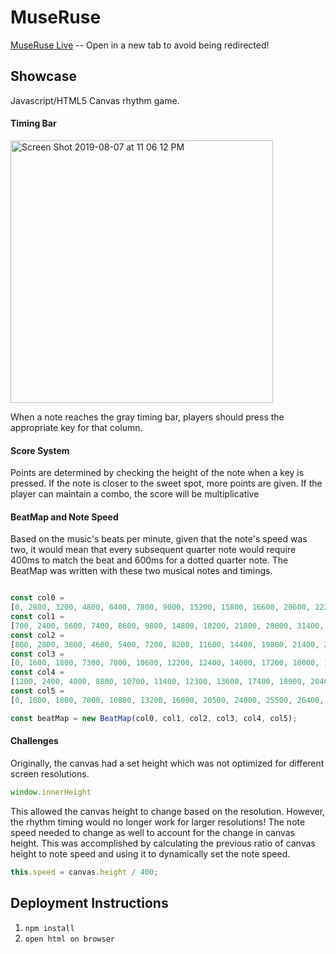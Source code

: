 

# MuseRuse

[MuseRuse Live](https://museruse.live) -- Open in a new tab to avoid being redirected!

## Showcase

Javascript/HTML5 Canvas rhythm game.

#### Timing Bar

<img width="420" alt="Screen Shot 2019-08-07 at 11 06 12 PM" src="https://user-images.githubusercontent.com/49211034/62679014-fe41b580-b967-11e9-98e7-af87c2de9ecf.png">

When a note reaches the gray timing bar, players should press the appropriate key for that column.

#### Score System

Points are determined by checking the height of the note when a key is pressed. If the note is closer to the sweet spot, more points are given. If the player can maintain a combo, the score will be multiplicative

#### BeatMap and Note Speed

Based on the music's beats per minute, given that the note's speed was two, it would mean that every subsequent quarter note would require 400ms to match the beat and 600ms for a dotted quarter note. The BeatMap was written with these two musical notes and timings.

```js

const col0 =
[0, 2800, 3200, 4800, 6400, 7800, 9000, 15200, 15800, 16600, 20600, 22200, 23000, 28400, 29000, 33200, 36600, 40400, 40800, 45200, 48800]
const col1 =
[700, 2400, 5600, 7400, 8600, 9800, 14800, 18200, 21800, 28000, 31400, 31800, 32800, 34800, 35200, 36200, 39800, 43600, 45400]
const col2 =
[800, 2800, 3800, 4600, 5400, 7200, 8200, 11600, 14400, 19800, 21400, 23600, 27600, 32200, 33200, 35600, 36600, 39400, 42000, 43800, 45800]
const col3 =
[0, 1600, 1800, 7300, 7800, 10600, 12200, 12400, 14000, 17200, 18000, 18800, 19000, 24800, 27200, 31400, 31800, 32800, 34800, 35200, 36200, 37000, 37800, 39000, 42200, 44200, 46400, 48400]
const col4 =
[1200, 2400, 4000, 8800, 10700, 11400, 12300, 13600, 17400, 18900, 20400, 23800, 24600, 25400, 25600, 26800, 32200, 35600, 37400, 38900, 42600, 44600, 46200]
const col5 =
[0, 1600, 1800, 7800, 10800, 13200, 16000, 20500, 24000, 25500, 26400, 29200, 37000, 41400, 43000, 48000]

const beatMap = new BeatMap(col0, col1, col2, col3, col4, col5);
```

#### Challenges

Originally, the canvas had a set height which was not optimized for different screen resolutions. 

```js 
window.innerHeight
```

This allowed the canvas height to change based on the resolution. However, the rhythm timing would no longer work for larger resolutions! The note speed needed to change as well to account for the change in canvas height. This was accomplished by calculating the previous ratio of canvas height to note speed and using it to dynamically set the note speed.

```js
this.speed = canvas.height / 400;
```

## Deployment Instructions

1. `npm install`
2. `open html on browser`